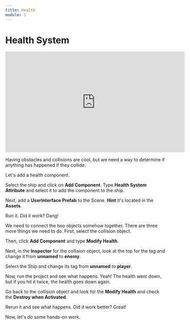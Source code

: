 ```yaml
---
title: Health
module: 1
---
```


# Health System

<iframe width="560" height="315" src="https://www.youtube.com/embed/FxmA_j2hndk" frameborder="0" allow="accelerometer; autoplay; encrypted-media; gyroscope; picture-in-picture" allowfullscreen></iframe>

Having obstacles and collisions are cool, but we need a way to determine if anything has happened if they collide.

Let's add a health component.

Select the ship and click on **Add Component**.  Type **Health System Attribute** and select it to add the component to the ship.

Next, add a **UserInterface Prefab** to the Scene. **Hint** it's located in the **Assets**.

Run it.  Did it work?  Dang!

We need to connect the two objects somehow together.  There are three more things we need to do. First, select the collision object.  

Then, click **Add Component** and type **Modify Health**.

Next, in the **Inspector** for the collision object, look at the top for the tag and change it from **unnamed** to **enemy**.

Select the Ship and change its tag from **unnamed** to **player**.

Now, run the project and see what happens.  Yeah! The health went down, but if you hit it twice, the health goes down again.  

Go back to the collision object and look for the **Modify Health** and check the **Destroy when Activated**.

Rerun it and see what happens. Did it work better? Great!

Now, let's do some hands-on work.